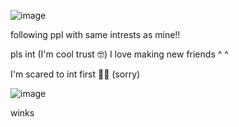 
![image](https://github.com/user-attachments/assets/127449a0-0eae-4b25-9968-3259c477b068)



following ppl with same intrests as mine!! 

pls int (I'm cool trust 🤓) I love making new friends ^ ^


I'm scared to int first 🥀😔 (sorry)

![image](https://github.com/user-attachments/assets/63174262-0109-477b-9a4f-2a386fdb4285)


winks 







